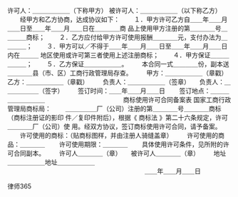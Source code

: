 
 许可人：＿＿＿＿＿＿（下称甲方） 
 被许可人：＿＿＿＿＿＿（以下称乙方） 
 　　经甲方和乙方协商，达成协议如下： 
 　　１．甲方许可乙方自＿＿年＿＿月＿＿日至＿＿年＿＿月＿＿日在＿＿＿＿商 
 品上使用甲方注册的第＿＿＿＿号＿＿＿＿商标； 
 　　２．乙方应付给甲方许可使用报酬＿＿＿＿元，支付办法为＿＿＿＿； 
 　　３．甲方可以／不得于＿＿年＿＿月＿＿日至＿＿年＿＿月＿＿日内在＿＿＿ 
 地区使用或许可第三者使用上述注册商标； 
 　　４．甲方保证＿＿＿＿＿＿； 
 　　５．乙方保证＿＿＿＿＿＿。 
 　　本合同一式＿＿＿＿份，副本送＿＿＿＿县（市、区）工商行政管理局存查。 
 　　甲方：＿＿＿＿＿＿（章戳）　　　乙方：＿＿＿＿＿＿（章戳） 
 　　负责人：＿＿＿＿＿＿（签章）　　负责人：＿＿＿＿＿＿（签字） 
 　　签订时间：＿＿年＿＿月＿＿日 
 　　签订地点：＿＿＿＿＿＿＿＿＿ 
 　　　　　　　　　　　　 商标使用许可合同备案表 
 国家工商行政管理局商标局： 
 　　＿＿＿＿＿厂（公司）注册的第＿＿＿＿号＿＿＿＿商标（商标注册证的影印 
 件／复印件附后），根据《
商标法
》第二十六条规定，许可＿＿＿＿厂（公司）使 
 用。经双方协议，签订商标使用许可合同，请予备案。 
 　　许可使用的商标：（贴商标图样，并由注册人骑缝盖章） 
 　　许可使用的商品：＿＿＿＿ 
 　　许可使用期限：＿＿＿＿ 
 　　具体使用许可条件，见所附的许可合同副本。 
 　　许可人＿＿＿＿（章）　　被许可人＿＿＿＿（章） 
 　　地址＿＿＿＿＿＿地址＿＿＿＿＿＿ 
 　　　　　　　　　　　　　　　　　　　　　　＿＿年＿＿月＿＿日 




 
律师365






 


 

 
 
 
 
 
  


  
 

  


  


  
 
 
 
 

